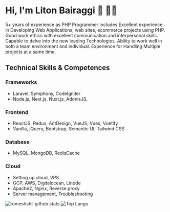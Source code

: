 # Hi, I'm Liton Bairaggi 👋 👨‍💻

5+ years of experience as PHP Programmer includes Excellent experience in Developing Web
Applications, web sites, ecommerce projects using PHP. Good work ethics with excellent
communication and interpersonal skills. Capable to delve into the new leading Technologies. Ability to
work well in both a team environment and individual. Experience for Handling Multiple projects at a
same time.

## Technical Skills & Competences

### Frameworks
- Laravel, Symphony, CodeIgniter
- Node.js, Next.js, Nuxt.js, AdonisJS,

### Frontend
- ReactJS, Redux, AntDesign, VueJS, Vuex, Vuetify
- Vanilla, jQuery, Bootstrap, Semantic UI, Tailwind CSS

### Database
- MySQL, MongoDB, RedisCache

### Cloud
- Setting up cloud, VPS
- GCP, AWS, Digitalocean, Linode
- Apache2, Nginx, Reverse proxy
- Server management, Troubleshooting


![romeshshil github stats](https://github-readme-stats.vercel.app/api?username=romeshshil&show_icons=true&hide_border=true)
![Top Langs](https://github-readme-stats.vercel.app/api/top-langs/?username=romeshshil&layout=compact)

